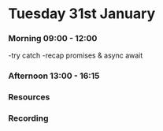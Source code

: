 # Tuesday 31st January

### Morning 09:00 - 12:00
 
 -try catch 
 -recap promises & async await


### Afternoon 13:00 - 16:15



### Resources



### Recording
